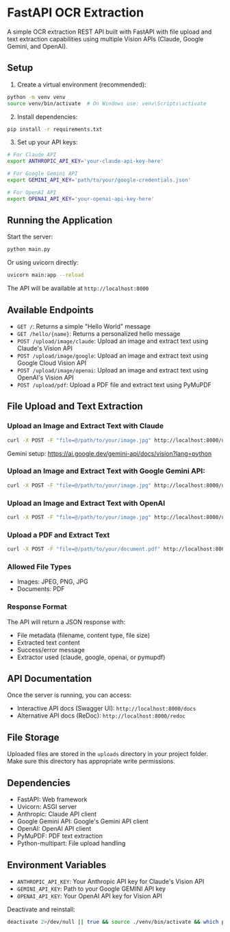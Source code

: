 # FastAPI OCR Extraction

A simple OCR extraction REST API built with FastAPI with file upload and text extraction capabilities using multiple Vision APIs (Claude, Google Gemini, and OpenAI).

## Setup

1. Create a virtual environment (recommended):
```bash
python -m venv venv
source venv/bin/activate  # On Windows use: venv\Scripts\activate
```

2. Install dependencies:
```bash
pip install -r requirements.txt
```

3. Set up your API keys:
```bash
# For Claude API
export ANTHROPIC_API_KEY='your-claude-api-key-here'

# For Google Gemini API
export GEMINI_API_KEY='path/to/your/google-credentials.json'

# For OpenAI API
export OPENAI_API_KEY='your-openai-api-key-here'
```

## Running the Application

Start the server:
```bash
python main.py
```

Or using uvicorn directly:
```bash
uvicorn main:app --reload
```

The API will be available at `http://localhost:8000`

## Available Endpoints

- `GET /`: Returns a simple "Hello World" message
- `GET /hello/{name}`: Returns a personalized hello message
- `POST /upload/image/claude`: Upload an image and extract text using Claude's Vision API
- `POST /upload/image/google`: Upload an image and extract text using Google Cloud Vision API
- `POST /upload/image/openai`: Upload an image and extract text using OpenAI's Vision API
- `POST /upload/pdf`: Upload a PDF file and extract text using PyMuPDF

## File Upload and Text Extraction

### Upload an Image and Extract Text with Claude
```bash
curl -X POST -F "file=@/path/to/your/image.jpg" http://localhost:8000/upload/image/claude
```

Gemini setup: https://ai.google.dev/gemini-api/docs/vision?lang=python
### Upload an Image and Extract Text with Google Gemini API:
```bash
curl -X POST -F "file=@/path/to/your/image.jpg" http://localhost:8000/upload/image/google
```

### Upload an Image and Extract Text with OpenAI
```bash
curl -X POST -F "file=@/path/to/your/image.jpg" http://localhost:8000/upload/image/openai
```

### Upload a PDF and Extract Text
```bash
curl -X POST -F "file=@/path/to/your/document.pdf" http://localhost:8000/upload/pdf
```

### Allowed File Types
- Images: JPEG, PNG, JPG
- Documents: PDF

### Response Format
The API will return a JSON response with:
- File metadata (filename, content type, file size)
- Extracted text content
- Success/error message
- Extractor used (claude, google, openai, or pymupdf)

## API Documentation

Once the server is running, you can access:
- Interactive API docs (Swagger UI): `http://localhost:8000/docs`
- Alternative API docs (ReDoc): `http://localhost:8000/redoc`

## File Storage

Uploaded files are stored in the `uploads` directory in your project folder. Make sure this directory has appropriate write permissions.

## Dependencies

- FastAPI: Web framework
- Uvicorn: ASGI server
- Anthropic: Claude API client
- Google Gemini API: Google's Gemini API client
- OpenAI: OpenAI API client
- PyMuPDF: PDF text extraction
- Python-multipart: File upload handling

## Environment Variables

- `ANTHROPIC_API_KEY`: Your Anthropic API key for Claude's Vision API
- `GEMINI_API_KEY`: Path to your Google GEMINI API key 
- `OPENAI_API_KEY`: Your OpenAI API key for Vision API

Deactivate and reinstall:
```bash
deactivate 2>/dev/null || true && source ./venv/bin/activate && which python && pip install -r requirements.txt
```
